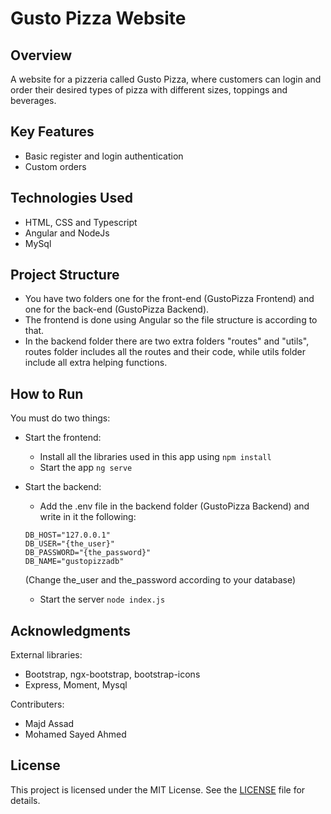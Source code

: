 # Gusto Pizza Website
## Overview
A website for a pizzeria called Gusto Pizza, where customers can login and order their desired types of pizza with different sizes, toppings and beverages.

## Key Features
- Basic register and login authentication
- Custom orders

## Technologies Used
- HTML, CSS and Typescript 
- Angular and NodeJs
- MySql

## Project Structure
- You have two folders one for the front-end (GustoPizza Frontend) and one for the back-end (GustoPizza Backend).
- The frontend is done using Angular so the file structure is according to that.
- In the backend folder there are two extra folders "routes" and "utils", routes folder includes all the routes and their code, while utils folder include all extra helping functions.   

## How to Run
You must do two things:
* Start the frontend:
  * Install all the libraries used in this app using `npm install`
  * Start the app `ng serve`
  
* Start the backend:
  * Add the .env file in the backend folder (GustoPizza Backend) and write in it the following:
  ```
  DB_HOST="127.0.0.1"
  DB_USER="{the_user}"
  DB_PASSWORD="{the_password}"
  DB_NAME="gustopizzadb"
  ```
  (Change the_user and the_password according to your database)
  * Start the server `node index.js`

## Acknowledgments
External libraries:
- Bootstrap, ngx-bootstrap, bootstrap-icons
- Express, Moment, Mysql

Contributers:
- Majd Assad
- Mohamed Sayed Ahmed

## License
This project is licensed under the MIT License. See the [LICENSE](LICENSE) file for details.
